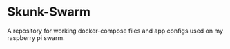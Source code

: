 # Skunk-Swarm
A repository for working docker-compose files and app configs used on my raspberry pi swarm. 
